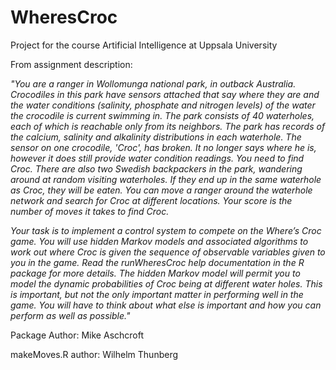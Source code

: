 # WheresCroc
Project for the course Artificial Intelligence at Uppsala University

From assignment description:

*"You are a ranger in Wollomunga national park, in outback Australia. Crocodiles in this park have sensors attached that say where they are and the water conditions (salinity, phosphate and nitrogen levels) of the water the crocodile is current swimming in. The park consists of 40 waterholes, each of which is reachable only from its neighbors. The park has records of the calcium, salinity and alkalinity distributions in each waterhole. The sensor on one crocodile, 'Croc', has broken. It no longer says where he is, however it does still provide water condition readings. You need to find Croc. There are also two Swedish backpackers in the park, wandering around at random visiting waterholes. If they end up in the same waterhole as Croc, they will be eaten. You can move a ranger around the waterhole network and search for Croc at different locations. Your score is the number of moves it takes to find Croc.*

*Your task is to implement a control system to compete on the Where’s Croc game. You will use hidden Markov models and associated algorithms to work out where Croc is given the sequence of observable variables given to you in the game. Read the runWheresCroc help documentation in the R package for more details. The hidden Markov model will permit you to model the dynamic probabilities of Croc being at different water holes. This is important, but not the only important matter in performing well in the game. You will have to think about what else is important and how you can perform as well as possible."*

Package Author: Mike Aschcroft

makeMoves.R author: Wilhelm Thunberg


